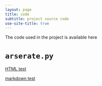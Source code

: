 ```yaml
---
layout: page
title: code
subtitle: project source code
use-site-title: true
---
```


The code used in the project is available here

# `arserate.py`

[HTML test](/code/html_test)

[markdown test](/code/markdown_test)
